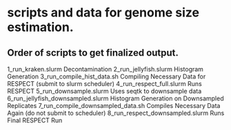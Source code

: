 # scripts and data for genome size estimation.


## Order of scripts to get finalized output.

1_run_kraken.slurm  Decontamination
2_run_jellyfish.slurm  Histogram Generation
3_run_compile_hist_data.sh Compiling Necessary Data for RESPECT (submit to slurm scheduler)
4_run_respect_full.slurm  Runs RESPECT
5_run_downsample.slurm  Uses seqtk to downsample data
6_run_jellyfish_downsampled.slurm  Histogram Generation on Downsampled Replicates
7_run_compile_downsampled_data.sh  Compiles Necessary Data Again (do not submit to scheduler)
8_run_respect_downsampled.slurm  Runs Final RESPECT Run

